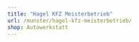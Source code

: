 ```yaml
---
title: "Hagel KFZ Meisterbetrieb"
url: /munster/hagel-kfz-meisterbetrieb/
shop: Autowerkstatt
---
```

